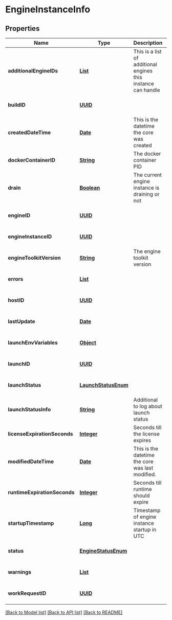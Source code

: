 # EngineInstanceInfo
## Properties

Name | Type | Description | Notes
------------ | ------------- | ------------- | -------------
**additionalEngineIDs** | [**List**](string.md) | This is a list of additional engines this instance can handle | [optional] [default to null]
**buildID** | [**UUID**](UUID.md) |  | [optional] [default to null]
**createdDateTime** | [**Date**](DateTime.md) | This is the datetime the core was created | [optional] [default to null]
**dockerContainerID** | [**String**](string.md) | The docker container PID | [optional] [default to null]
**drain** | [**Boolean**](boolean.md) | The current engine instance is draining or not | [optional] [default to null]
**engineID** | [**UUID**](UUID.md) |  | [optional] [default to null]
**engineInstanceID** | [**UUID**](UUID.md) |  | [optional] [default to null]
**engineToolkitVersion** | [**String**](string.md) | The engine toolkit version | [optional] [default to null]
**errors** | [**List**](Error.md) |  | [optional] [default to null]
**hostID** | [**UUID**](UUID.md) |  | [optional] [default to null]
**lastUpdate** | [**Date**](DateTime.md) |  | [optional] [default to null]
**launchEnvVariables** | [**Object**](.md) |  | [optional] [default to null]
**launchID** | [**UUID**](UUID.md) |  | [optional] [default to null]
**launchStatus** | [**LaunchStatusEnum**](LaunchStatusEnum.md) |  | [optional] [default to null]
**launchStatusInfo** | [**String**](string.md) | Additional to log about launch status | [optional] [default to null]
**licenseExpirationSeconds** | [**Integer**](integer.md) | Seconds till the license expires | [optional] [default to null]
**modifiedDateTime** | [**Date**](DateTime.md) | This is the datetime the core was last modified. | [optional] [default to null]
**runtimeExpirationSeconds** | [**Integer**](integer.md) | Seconds till runtime should expire | [optional] [default to null]
**startupTimestamp** | [**Long**](long.md) | Timestamp of engine instance startup in UTC | [optional] [default to null]
**status** | [**EngineStatusEnum**](EngineStatusEnum.md) |  | [optional] [default to null]
**warnings** | [**List**](Error.md) |  | [optional] [default to null]
**workRequestID** | [**UUID**](UUID.md) |  | [optional] [default to null]

[[Back to Model list]](../README.md#documentation-for-models) [[Back to API list]](../README.md#documentation-for-api-endpoints) [[Back to README]](../README.md)

